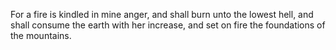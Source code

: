 For a fire is kindled in mine anger, and shall burn unto the lowest hell, and shall consume the earth with her increase, and set on fire the foundations of the mountains.
